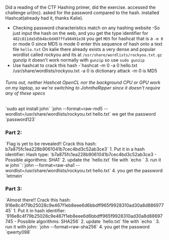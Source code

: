 Did a reading of the CTF Hashing primer, did the exercise.
accessed the challenge url(nc). asked for the password compared to the hash.
installed Hashcat(already had it, thanks Kalie).
- Checking password characteristics match on any hashing website
-So just input the hash on the web, and you get the type identifier
for `482c811da5d5b4bc6d497ffa98491e38` you get `MD5`
for hashcat that is a `-m 0` or mode 0 since MD5 is mode 0
enter this sequence of hash onto a text file `hello.txt` 
On kalie there already exists a very dense and popular wordlist called rockyou and its at `/usr/share/wordlists/rockyou.txt.gz`
gunzip it
doesn't work normally with `gunzip` so use `sudo gunzip`
- Use hashcat to crack this hash
-`hashcat -m 0 -a 0 hello.txt /usr/share/wordlists/rockyou.txt
-a 0 is dictionary attack
-m 0 is MD5
<h6>Turns out, neither Hashcat OpenCL nor the background CPU or GPU work on my laptop, so we're <i>switching to JohntheRipper since it doesn't require any of these specs</i></h6>
`sudo apt install john`
`john --format=raw-md5 --wordlist=/usr/share/wordlists/rockyou.txt hello.txt`
we get the password `password123`

<h3>Part 2:</h3>
`Flag is yet to be revealed!! Crack this hash: b7a875fc1ea228b9061041b7cec4bd3c52ab3ce3`
1. Put it in a hash identifier: Hash type: `b7a875fc1ea228b9061041b7cec4bd3c52ab3ce3 - Possible algorithms: SHA1`
2. update the `hello.txt` file with `echo <hash>`
3. run it w john`<boiiiiieeeeee>`:`john --format=raw-sha1 --wordlist=/usr/share/wordlists/rockyou.txt hello.txt`
4. you get the password `letmein`

<h3>Part 3:</h3>
`Almost there!! Crack this hash: 916e8c4f79b25028c9e467f1eb8eee6d6bbdff965f9928310ad30a8d88697745`
1. Put it in hash identifier: `916e8c4f79b25028c9e467f1eb8eee6d6bbdff965f9928310ad30a8d88697745 - Possible algorithms: SHA256` 
2. update `hello.txt` file with `echo <hash>`
3. run it with john: `john --format=raw-sha256`
4. you get the password `qwerty098`